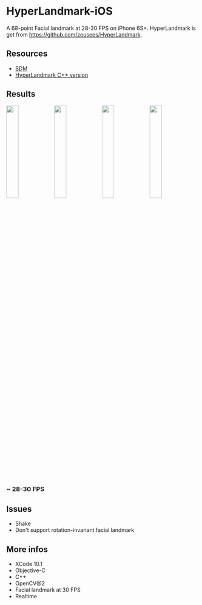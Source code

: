 # HyperLandmark-iOS

A 68-point Facial landmark at 28-30 FPS on iPhone 6S+. HyperLandmark is get from https://github.com/zeusees/HyperLandmark.

## Resources
- [SDM](https://github.com/chengzhengxin/sdm)
- [HyperLandmark C++ version](https://github.com/zeusees/HyperLandmark/tree/master/Prj-Win)

## Results
<img src="https://github.com/elhoangvu/HyperLandmark-iOS/blob/master/Results/IMG_1636.PNG" width="25%"><img src="https://github.com/elhoangvu/HyperLandmark-iOS/blob/master/Results/IMG_1637.PNG" width="25%"><img src="https://github.com/elhoangvu/HyperLandmark-iOS/blob/master/Results/IMG_1638.PNG" width="25%"><img src="https://github.com/elhoangvu/HyperLandmark-iOS/blob/master/Results/IMG_1639.PNG" width="25%">
### ~ 28-30 FPS

## Issues
- Shake
- Don't support rotation-invariant facial landmark

## More infos
- XCode 10.1
- Objective-C
- C++
- OpenCV@2
- Facial landmark at 30 FPS
- Realtime
